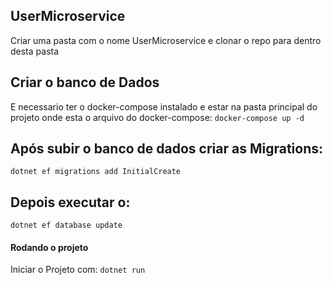 ## UserMicroservice

Criar uma pasta com o nome UserMicroservice e clonar o repo para dentro desta pasta

## Criar o banco de Dados

E necessario ter o docker-compose instalado e estar na pasta principal do projeto onde esta o arquivo do docker-compose:
`docker-compose up -d`

## Após subir o banco de dados criar as Migrations:
`dotnet ef migrations add InitialCreate`
## Depois executar o: 
`dotnet ef database update`

#### Rodando o projeto

Iniciar o Projeto com:
`dotnet run`



